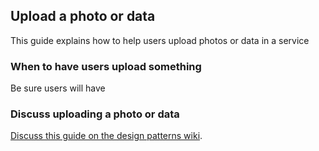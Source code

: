 ## Upload a photo or data

This guide explains how to help users upload photos or data in a service

### When to have users upload something

Be sure users will have 

### Discuss uploading a photo or data

[Discuss this guide on the design patterns wiki](https://designpatterns.hackpad.com/File-attachments-uploading-a-photo-or-other-document-ckOoXgLkW3w).
